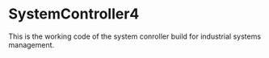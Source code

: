 # SystemController4
This is the working code of the system conroller build for industrial systems management.
